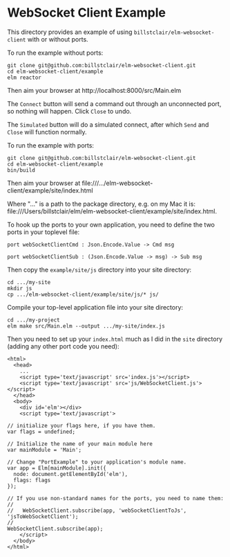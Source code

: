 # WebSocket Client Example

This directory provides an example of using `billstclair/elm-websocket-client` with or without ports.

To run the example without ports:

    git clone git@github.com:billstclair/elm-websocket-client.git
    cd elm-websocket-client/example
    elm reactor

Then aim your browser at http://localhost:8000/src/Main.elm

The `Connect` button will send a command out through an unconnected port, so nothing will happen. Click `Close` to undo.

The `Simulated` button will do a simulated connect, after which `Send` and `Close` will function normally.

To run the example with ports:

    git clone git@github.com:billstclair/elm-websocket-client.git
    cd elm-websocket-client/example
    bin/build

Then aim your browser at file:///.../elm-websocket-client/example/site/index.html

Where "..." is a path to the package directory, e.g. on my Mac it is: file:///Users/billstclair/elm/elm-websocket-client/example/site/index.html.

To hook up the ports to your own application, you need to define the two ports in your toplevel file:

    port webSocketClientCmd : Json.Encode.Value -> Cmd msg

    port webSocketClientSub : (Json.Encode.Value -> msg) -> Sub msg

Then copy the `example/site/js` directory into your site directory:

    cd .../my-site
    mkdir js
    cp .../elm-websocket-client/example/site/js/* js/
    
Compile your top-level application file into your site directory:

    cd .../my-project
    elm make src/Main.elm --output .../my-site/index.js

Then you need to set up your `index.html` much as I did in the `site` directory (adding any other port code you need):

    <html>
      <head>
        ...
        <script type='text/javascript' src='index.js'></script>
        <script type='text/javascript' src='js/WebSocketClient.js'></script>
      </head>
      <body>
        <div id='elm'></div>
        <script type='text/javascript'>

    // initialize your flags here, if you have them.
    var flags = undefined;
    
    // Initialize the name of your main module here
    var mainModule = 'Main';

    // Change "PortExample" to your application's module name.
    var app = Elm[mainModule].init({
      node: document.getElementById('elm'),
      flags: flags
    });

    // If you use non-standard names for the ports, you need to name them:
    //
    //   WebSocketClient.subscribe(app, 'webSocketClientToJs', 'jsToWebSocketClient');
    //
    WebSocketClient.subscribe(app);
        </script>
      </body>
    </html>
